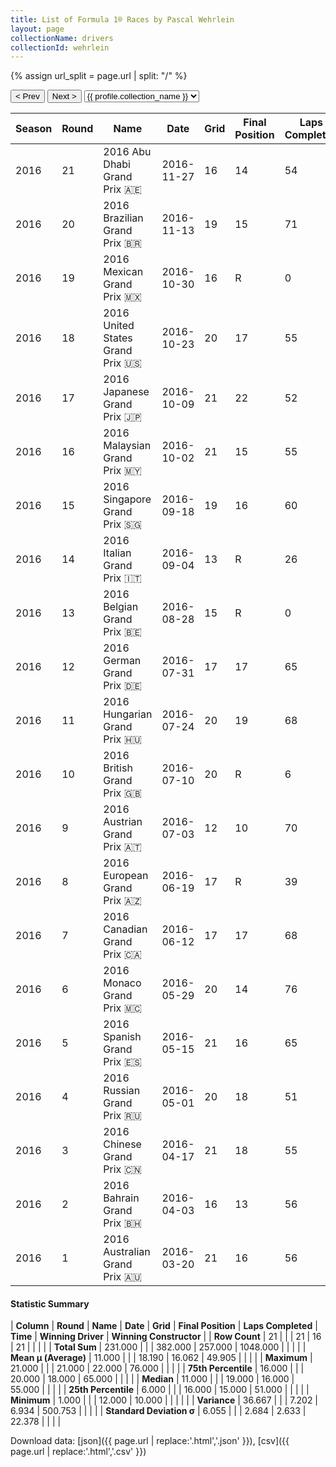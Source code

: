 ```yaml
---
title: List of Formula 1® Races by Pascal Wehrlein
layout: page
collectionName: drivers
collectionId: wehrlein
---
```


{% assign url_split = page.url | split: "/" %}
<div id="collection-navigation">
<button onclick="selector.options[selector.selectedIndex-1].value && (window.location = selector.options[selector.selectedIndex-1].value);">&lt; Prev</button>
<button onclick="selector.options[selector.selectedIndex+1].value && (window.location = selector.options[selector.selectedIndex+1].value);">Next &gt;</button>
<select id="selector" onchange="this.options[this.selectedIndex].value && (window.location = this.options[this.selectedIndex].value);">
  {% for collectionId in site.data[page.collectionName].refs %}
    {% if collectionId == page.collectionId %}
      {% assign selected = "selected" %}
    {% else %}
      {% assign selected = "" %}
    {% endif %}
    {% assign profile = site.data[page.collectionName][collectionId].profile %}
    <option value="/f1/{{ page.collectionName }}/{{ collectionId }}/{{ url_split[4] }}" {{ selected }}>{{ profile.collection_name }}</option>
  {% endfor %}
</select>
</div>

| Season | Round | Name | Date | Grid | Final Position | Laps Completed | Time | Winning Driver | Winning Constructor |
|--|--|--|--|--|--|--|--|--|--|
| 2016 | 21 | 2016 Abu Dhabi Grand Prix 🇦🇪 | 2016-11-27 | 16 | 14 | 54 |   | Lewis Hamilton 🇬🇧 | Mercedes 🇩🇪 |
| 2016 | 20 | 2016 Brazilian Grand Prix 🇧🇷 | 2016-11-13 | 19 | 15 | 71 | +1:00.498 | Lewis Hamilton 🇬🇧 | Mercedes 🇩🇪 |
| 2016 | 19 | 2016 Mexican Grand Prix 🇲🇽 | 2016-10-30 | 16 | R | 0 |   | Lewis Hamilton 🇬🇧 | Mercedes 🇩🇪 |
| 2016 | 18 | 2016 United States Grand Prix 🇺🇸 | 2016-10-23 | 20 | 17 | 55 |   | Lewis Hamilton 🇬🇧 | Mercedes 🇩🇪 |
| 2016 | 17 | 2016 Japanese Grand Prix 🇯🇵 | 2016-10-09 | 21 | 22 | 52 |   | Nico Rosberg 🇩🇪 | Mercedes 🇩🇪 |
| 2016 | 16 | 2016 Malaysian Grand Prix 🇲🇾 | 2016-10-02 | 21 | 15 | 55 |   | Daniel Ricciardo 🇦🇺 | Red Bull 🇦🇹 |
| 2016 | 15 | 2016 Singapore Grand Prix 🇸🇬 | 2016-09-18 | 19 | 16 | 60 |   | Nico Rosberg 🇩🇪 | Mercedes 🇩🇪 |
| 2016 | 14 | 2016 Italian Grand Prix 🇮🇹 | 2016-09-04 | 13 | R | 26 |   | Nico Rosberg 🇩🇪 | Mercedes 🇩🇪 |
| 2016 | 13 | 2016 Belgian Grand Prix 🇧🇪 | 2016-08-28 | 15 | R | 0 |   | Nico Rosberg 🇩🇪 | Mercedes 🇩🇪 |
| 2016 | 12 | 2016 German Grand Prix 🇩🇪 | 2016-07-31 | 17 | 17 | 65 |   | Lewis Hamilton 🇬🇧 | Mercedes 🇩🇪 |
| 2016 | 11 | 2016 Hungarian Grand Prix 🇭🇺 | 2016-07-24 | 20 | 19 | 68 |   | Lewis Hamilton 🇬🇧 | Mercedes 🇩🇪 |
| 2016 | 10 | 2016 British Grand Prix 🇬🇧 | 2016-07-10 | 20 | R | 6 |   | Lewis Hamilton 🇬🇧 | Mercedes 🇩🇪 |
| 2016 | 9 | 2016 Austrian Grand Prix 🇦🇹 | 2016-07-03 | 12 | 10 | 70 |   | Lewis Hamilton 🇬🇧 | Mercedes 🇩🇪 |
| 2016 | 8 | 2016 European Grand Prix 🇦🇿 | 2016-06-19 | 17 | R | 39 |   | Nico Rosberg 🇩🇪 | Mercedes 🇩🇪 |
| 2016 | 7 | 2016 Canadian Grand Prix 🇨🇦 | 2016-06-12 | 17 | 17 | 68 |   | Lewis Hamilton 🇬🇧 | Mercedes 🇩🇪 |
| 2016 | 6 | 2016 Monaco Grand Prix 🇲🇨 | 2016-05-29 | 20 | 14 | 76 |   | Lewis Hamilton 🇬🇧 | Mercedes 🇩🇪 |
| 2016 | 5 | 2016 Spanish Grand Prix 🇪🇸 | 2016-05-15 | 21 | 16 | 65 |   | Max Verstappen 🇳🇱 | Red Bull 🇦🇹 |
| 2016 | 4 | 2016 Russian Grand Prix 🇷🇺 | 2016-05-01 | 20 | 18 | 51 |   | Nico Rosberg 🇩🇪 | Mercedes 🇩🇪 |
| 2016 | 3 | 2016 Chinese Grand Prix 🇨🇳 | 2016-04-17 | 21 | 18 | 55 |   | Nico Rosberg 🇩🇪 | Mercedes 🇩🇪 |
| 2016 | 2 | 2016 Bahrain Grand Prix 🇧🇭 | 2016-04-03 | 16 | 13 | 56 |   | Nico Rosberg 🇩🇪 | Mercedes 🇩🇪 |
| 2016 | 1 | 2016 Australian Grand Prix 🇦🇺 | 2016-03-20 | 21 | 16 | 56 |   | Nico Rosberg 🇩🇪 | Mercedes 🇩🇪 |

#### Statistic Summary

| **Column** | **Round** | **Name** | **Date** | **Grid** | **Final Position** | **Laps Completed** | **Time** | **Winning Driver** | **Winning Constructor** |
| **Row Count** | 21 |  |  | 21 | 16 | 21 |  |  |  |
| **Total Sum** | 231.000 |  |  | 382.000 | 257.000 | 1048.000 |  |  |  |
| **Mean μ (Average)** | 11.000 |  |  | 18.190 | 16.062 | 49.905 |  |  |  |
| **Maximum** | 21.000 |  |  | 21.000 | 22.000 | 76.000 |  |  |  |
| **75th Percentile** | 16.000 |  |  | 20.000 | 18.000 | 65.000 |  |  |  |
| **Median** | 11.000 |  |  | 19.000 | 16.000 | 55.000 |  |  |  |
| **25th Percentile** | 6.000 |  |  | 16.000 | 15.000 | 51.000 |  |  |  |
| **Minimum** | 1.000 |  |  | 12.000 | 10.000 |  |  |  |  |
| **Variance** | 36.667 |  |  | 7.202 | 6.934 | 500.753 |  |  |  |
| **Standard Deviation σ** | 6.055 |  |  | 2.684 | 2.633 | 22.378 |  |  |  |

Download data: [json]({{ page.url | replace:'.html','.json' }}), [csv]({{ page.url | replace:'.html','.csv' }})
